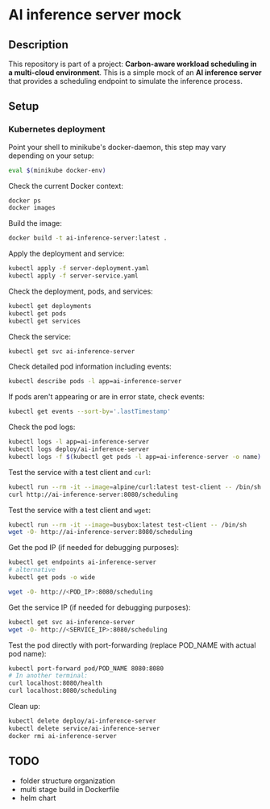 # AI inference server mock

## Description

This repository is part of a project: **Carbon-aware workload scheduling in a multi-cloud environment**.
This is a simple mock of an **AI inference server** that provides a scheduling endpoint to simulate the inference process.

## Setup

### Kubernetes deployment

Point your shell to minikube's docker-daemon, this step may vary depending on your setup:
```bash
eval $(minikube docker-env)
```

Check the current Docker context:
```bash
docker ps
docker images
```

Build the image:
```bash
docker build -t ai-inference-server:latest .
```

Apply the deployment and service:
```bash
kubectl apply -f server-deployment.yaml
kubectl apply -f server-service.yaml
```

Check the deployment, pods, and services:
```bash
kubectl get deployments
kubectl get pods
kubectl get services
```

Check the service:
```bash
kubectl get svc ai-inference-server
```

Check detailed pod information including events:
```bash
kubectl describe pods -l app=ai-inference-server
```

If pods aren't appearing or are in error state, check events:
```bash
kubectl get events --sort-by='.lastTimestamp'
```

Check the pod logs:
```bash
kubectl logs -l app=ai-inference-server
kubectl logs deploy/ai-inference-server
kubectl logs -f $(kubectl get pods -l app=ai-inference-server -o name)
```

Test the service with a test client and `curl`:
```bash
kubectl run --rm -it --image=alpine/curl:latest test-client -- /bin/sh
curl http://ai-inference-server:8080/scheduling 
```

Test the service with a test client and `wget`:
```bash
kubectl run --rm -it --image=busybox:latest test-client -- /bin/sh
wget -O- http://ai-inference-server:8080/scheduling
```

Get the pod IP (if needed for debugging purposes):
```bash
kubectl get endpoints ai-inference-server
# alternative
kubectl get pods -o wide

wget -O- http://<POD_IP>:8080/scheduling 
```

Get the service IP (if needed for debugging purposes):
```bash
kubectl get svc ai-inference-server
wget -O- http://<SERVICE_IP>:8080/scheduling 
```

Test the pod directly with port-forwarding (replace POD_NAME with actual pod name):
```bash
kubectl port-forward pod/POD_NAME 8080:8080
# In another terminal:
curl localhost:8080/health
curl localhost:8080/scheduling
```

Clean up:
```bash
kubectl delete deploy/ai-inference-server
kubectl delete service/ai-inference-server
docker rmi ai-inference-server
```

## TODO

- folder structure organization
- multi stage build in Dockerfile
- helm chart